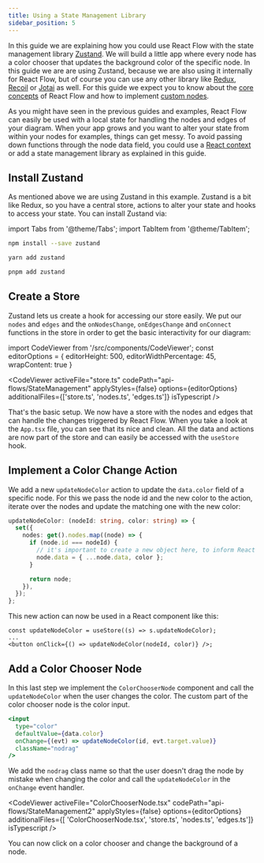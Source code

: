 ```yaml
---
title: Using a State Management Library
sidebar_position: 5
---
```


In this guide we are explaining how you could use React Flow with the state management library [Zustand](https://github.com/pmndrs/zustand). We will build a little app where every node has a color chooser that updates the background color of the specific node. In this guide we are are using Zustand, because we are also using it internally for React Flow, but of course you can use any other library like [Redux](https://redux.js.org/), [Recoil](https://recoiljs.org/) or [Jotai](https://jotai.org/) as well. For this guide we expect you to know about the [core concepts](/docs/overview/core-concepts/) of React Flow and how to implement [custom nodes](/docs/guides/custom-nodes/).

As you might have seen in the previous guides and examples, React Flow can easily be used with a local state for handling the nodes and edges of your diagram. When your app grows and you want to alter your state from within your nodes for examples, things can get messy. To avoid passing down functions through the node data field, you could use a [React context](https://reactjs.org/docs/context.html) or add a state management library as explained in this guide.

## Install Zustand

As mentioned above we are using Zustand in this example. Zustand is a bit like Redux, so you have a central store, actions to alter your state and hooks to access your state. You can install Zustand via:

import Tabs from '@theme/Tabs';
import TabItem from '@theme/TabItem';

<Tabs>
  <TabItem value="npm" label="npm" default>

```bash
npm install --save zustand
```

  </TabItem>
  <TabItem value="yarn" label="yarn">

```bash
yarn add zustand
```

  </TabItem>
    <TabItem value="pnpm" label="pnpm">

```bash
pnpm add zustand
```

  </TabItem>
</Tabs>

## Create a Store

Zustand lets us create a hook for accessing our store easily. We put our `nodes` and `edges` and the `onNodesChange`, `onEdgesChange` and `onConnect` functions in the store in order to get the basic interactivity for our diagram:

import CodeViewer from '/src/components/CodeViewer';
const editorOptions = { editorHeight: 500, editorWidthPercentage: 45, wrapContent: true }

<CodeViewer activeFile="store.ts" codePath="api-flows/StateManagement" applyStyles={false} options={editorOptions} additionalFiles={['store.ts', 'nodes.ts', 'edges.ts']} isTypescript />

That's the basic setup. We now have a store with the nodes and edges that can handle the changes triggered by React Flow. When you take a look at the `App.tsx` file, you can see that its nice and clean. All the data and actions are now part of the store and can easily be accessed with the `useStore` hook.

## Implement a Color Change Action

We add a new `updateNodeColor` action to update the `data.color` field of a specific node. For this we pass the node id and the new color to the action, iterate over the nodes and update the matching one with the new color:

```ts
updateNodeColor: (nodeId: string, color: string) => {
  set({
    nodes: get().nodes.map((node) => {
      if (node.id === nodeId) {
        // it's important to create a new object here, to inform React Flow about the changes
        node.data = { ...node.data, color };
      }

      return node;
    }),
  });
};
```

This new action can now be used in a React component like this:

```tsx
const updateNodeColor = useStore((s) => s.updateNodeColor);
...
<button onClick={() => updateNodeColor(nodeId, color)} />;
```

## Add a Color Chooser Node

In this last step we implement the `ColorChooserNode` component and call the `updateNodeColor` when the user changes the color. The custom part of the color chooser node is the color input.

```jsx
<input
  type="color"
  defaultValue={data.color}
  onChange={(evt) => updateNodeColor(id, evt.target.value)}
  className="nodrag"
/>
```

We add the `nodrag` class name so that the user doesn't drag the node by mistake when changing the color and call the `updateNodeColor` in the `onChange` event handler.

<CodeViewer activeFile="ColorChooserNode.tsx" codePath="api-flows/StateManagement2" applyStyles={false} options={editorOptions} additionalFiles={[ 'ColorChooserNode.tsx', 'store.ts', 'nodes.ts', 'edges.ts']} isTypescript />

You can now click on a color chooser and change the background of a node.
